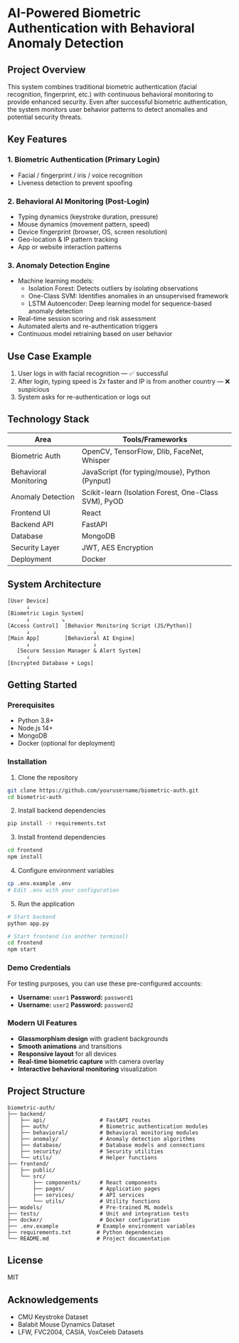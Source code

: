 # AI-Powered Biometric Authentication with Behavioral Anomaly Detection

## Project Overview
This system combines traditional biometric authentication (facial recognition, fingerprint, etc.) with continuous behavioral monitoring to provide enhanced security. Even after successful biometric authentication, the system monitors user behavior patterns to detect anomalies and potential security threats.

## Key Features

### 1. Biometric Authentication (Primary Login)
- Facial / fingerprint / iris / voice recognition
- Liveness detection to prevent spoofing

### 2. Behavioral AI Monitoring (Post-Login)
- Typing dynamics (keystroke duration, pressure)
- Mouse dynamics (movement pattern, speed)
- Device fingerprint (browser, OS, screen resolution)
- Geo-location & IP pattern tracking
- App or website interaction patterns

### 3. Anomaly Detection Engine
- Machine learning models:
  - Isolation Forest: Detects outliers by isolating observations
  - One-Class SVM: Identifies anomalies in an unsupervised framework
  - LSTM Autoencoder: Deep learning model for sequence-based anomaly detection
- Real-time session scoring and risk assessment
- Automated alerts and re-authentication triggers
- Continuous model retraining based on user behavior

## Use Case Example
1. User logs in with facial recognition — ✅ successful
2. After login, typing speed is 2x faster and IP is from another country — ❌ suspicious
3. System asks for re-authentication or logs out

## Technology Stack

| Area | Tools/Frameworks |
|------|------------------|
| Biometric Auth | OpenCV, TensorFlow, Dlib, FaceNet, Whisper |
| Behavioral Monitoring | JavaScript (for typing/mouse), Python (Pynput) |
| Anomaly Detection | Scikit-learn (Isolation Forest, One-Class SVM), PyOD |
| Frontend UI | React |
| Backend API | FastAPI |
| Database | MongoDB |
| Security Layer | JWT, AES Encryption |
| Deployment | Docker |

## System Architecture
```
[User Device]
      ↓
[Biometric Login System]
      ↓          ↘
[Access Control]  [Behavior Monitoring Script (JS/Python)]
      ↓                    ↓
[Main App]        [Behavioral AI Engine]
      ↓                    ↓
   [Secure Session Manager & Alert System]
      ↓
[Encrypted Database + Logs]
```

## Getting Started

### Prerequisites
- Python 3.8+
- Node.js 14+
- MongoDB
- Docker (optional for deployment)

### Installation
1. Clone the repository
```bash
git clone https://github.com/yourusername/biometric-auth.git
cd biometric-auth
```

2. Install backend dependencies
```bash
pip install -r requirements.txt
```

3. Install frontend dependencies
```bash
cd frontend
npm install
```

4. Configure environment variables
```bash
cp .env.example .env
# Edit .env with your configuration
```

5. Run the application
```bash
# Start backend
python app.py

# Start frontend (in another terminal)
cd frontend
npm start
```

### Demo Credentials
For testing purposes, you can use these pre-configured accounts:
- **Username:** `user1` **Password:** `password1`
- **Username:** `user2` **Password:** `password2`

### Modern UI Features
- **Glassmorphism design** with gradient backgrounds
- **Smooth animations** and transitions
- **Responsive layout** for all devices
- **Real-time biometric capture** with camera overlay
- **Interactive behavioral monitoring** visualization

## Project Structure
```
biometric-auth/
├── backend/
│   ├── api/                 # FastAPI routes
│   ├── auth/                # Biometric authentication modules
│   ├── behavioral/          # Behavioral monitoring modules
│   ├── anomaly/             # Anomaly detection algorithms
│   ├── database/            # Database models and connections
│   ├── security/            # Security utilities
│   └── utils/               # Helper functions
├── frontend/
│   ├── public/
│   └── src/
│       ├── components/      # React components
│       ├── pages/           # Application pages
│       ├── services/        # API services
│       └── utils/           # Utility functions
├── models/                  # Pre-trained ML models
├── tests/                   # Unit and integration tests
├── docker/                  # Docker configuration
├── .env.example            # Example environment variables
├── requirements.txt        # Python dependencies
└── README.md               # Project documentation
```

## License
MIT

## Acknowledgements
- CMU Keystroke Dataset
- Balabit Mouse Dynamics Dataset
- LFW, FVC2004, CASIA, VoxCeleb Datasets